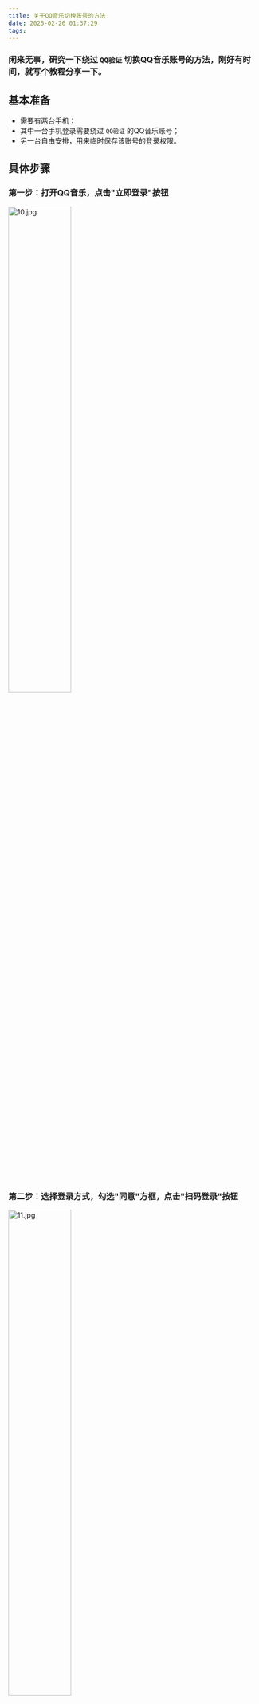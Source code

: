 ```yaml
---
title: 关于QQ音乐切换账号的方法
date: 2025-02-26 01:37:29
tags:
---
```


### 闲来无事，研究一下绕过 `QQ验证` 切换QQ音乐账号的方法，刚好有时间，就写个教程分享一下。

## 基本准备

- 需要有两台手机；
- 其中一台手机登录需要绕过 `QQ验证` 的QQ音乐账号；
- 另一台自由安排，用来临时保存该账号的登录权限。

## 具体步骤

### 第一步：打开QQ音乐，点击"立即登录"按钮
<img src="https://s2.loli.net/2025/02/26/y2R6QMpO3esa4Kw.jpg" alt="10.jpg" style="width:50%;">

### 第二步：选择登录方式，勾选"同意"方框，点击"扫码登录"按钮
<img src="https://s2.loli.net/2025/02/26/c7wS1PVayOi62Qo.jpg" alt="11.jpg" style="width:50%;">

### 跳转后的界面大概如下：
<img src="https://s2.loli.net/2025/02/26/u2sJQXmcjrRZ5ef.jpg" alt="12.jpg" style="width:50%;">

### 第三步：打开另一台手机QQ音乐，点击右上角的"设置"图标，跳转到下一个界面
<img src="https://s2.loli.net/2025/02/26/uoSHXpQYMv1k5t9.jpg" alt="13.jpg" style="width:50%;">

### 第四步：点击右上角"扫一扫"图标，扫描第二步弹出的二维码
<img src="https://s2.loli.net/2025/02/26/du7okT2ygSvE1QA.jpg" alt="14.jpg" style="width:50%;">

### 扫描后的界面大概如下：
<img src="https://s2.loli.net/2025/02/26/SlIoObMyCwaLHUX.jpg" alt="15.jpg" style="width:50%;">

### 第五步：点击"登录"和"确认"按钮，检查另一个手机是否登录成功，如果不成功一般重来一次就可以完成新设备的登录
<img src="https://s2.loli.net/2025/02/26/vpuePTjO84caobg.jpg" alt="16.jpg" style="width:50%;">

## 如需临时保存该账号的登录权限，可以使用该方法在不同设备间切换。
